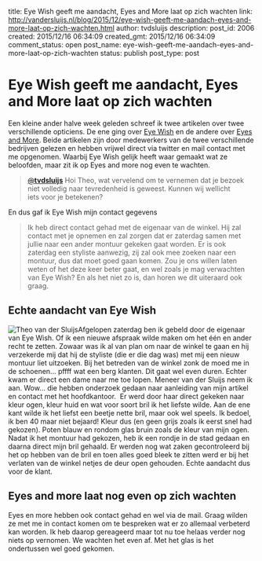 title: Eye Wish geeft me aandacht, Eyes and More laat op zich wachten
link: http://vandersluijs.nl/blog/2015/12/eye-wish-geeft-me-aandach-eyes-and-more-laat-op-zich-wachten.html
author: tvdsluijs
description: 
post_id: 2006
created: 2015/12/16 06:34:09
created_gmt: 2015/12/16 06:34:09
comment_status: open
post_name: eye-wish-geeft-me-aandach-eyes-and-more-laat-op-zich-wachten
status: publish
post_type: post

# Eye Wish geeft me aandacht, Eyes and More laat op zich wachten

Een kleine ander halve week geleden schreef ik twee artikelen over twee verschillende opticiens. De ene ging over [Eye Wish](/blog/2015/12/eye-wish-opticiens.html) en de andere over [Eyes and More](http://vandersluijs.nl/blog/2015/12/eyes-en-more-is-helemaal-niks.html). Beide artikelen zijn door medewerkers van de twee verschillende bedrijven gelezen en hebben vrijwel direct via twitter en mail contact met me opgenomen. Waarbij Eye Wish gelijk heeft waar gemaakt wat ze beloofden, maar zit ik op Eyes and more nog even te wachten.

> <s>[@</s>**tvdsluijs**](https://twitter.com/tvdsluijs) Hoi Theo, wat vervelend om te vernemen dat je bezoek niet volledig naar tevredenheid is geweest. Kunnen wij wellicht iets voor je betekenen?

En dus gaf ik Eye Wish mijn contact gegevens

> Ik heb direct contact gehad met de eigenaar van de winkel. Hij zal contact met je opnemen en zal zorgen dat er zaterdag samen met jullie naar een ander montuur gekeken gaat worden. Er is ook zaterdag een styliste aanwezig, zij zal ook mee zoeken naar een montuur, dus dat moet goed gaan komen. Zou je ons willen laten weten of het deze keer beter gaat, en wel zoals je mag verwachten van Eye Wish? En als het niet zo is, dan horen we dit uiteraard ook graag. 

## Echte aandacht van Eye Wish

![Theo van der Sluijs](/wp-content/uploads/2015/12/IMG_2203-300x300.jpg)Afgelopen zaterdag ben ik gebeld door de eigenaar van Eye Wish. Of ik een nieuwe afspraak wilde maken om het één en ander recht te zetten. Zowaar was ik al van plan om naar de winkel te gaan en hij verzekerde mij dat hij de styliste (die er die dag was) met mij een nieuw montuur liet uitzoeken. Bij het betreden van de winkel zonk de moed me in de schoenen... pffff wat een berg klanten. Dit gaat wel even duren. Echter kwam er direct een dame naar me toe lopen. Meneer van der Sluijs neem ik aan. Wow... die hebben onderzoek gedaan naar aanleiding van mijn artikel en contact met het hoofdkantoor.  Er werd door haar direct gekeken naar kleur ogen, kleur huid en wat voor soort bril ik het liefste wilde. Aan de ene kant wilde ik het liefst een beetje nette bril, maar ook wel speels. Ik bedoel, ik ben 40 maar niet bejaard! Kleur dus (en geen grijs zoals ik eerst snel had gekozen). Poten blauw en rondom glas bruin zoals de kleur van mijn ogen. Nadat ik het montuur had gekozen, heb ik een rondje in de stad gedaan en daarna direct mijn bril gehaald. Er werden nog wat zaken gecontroleerd bij het op hebben van de bril en toen alles goed bleek te zitten werd er bij het verlaten van de winkel netjes de deur open gehouden. Echte aandacht dus voor de klant. 

## Eyes and more laat nog even op zich wachten

Eyes en more hebben ook contact gehad en wel via de mail. Graag wilden ze met me in contact komen om te bespreken wat er zo allemaal verbeterd kan worden. Ik heb daarop gereageerd maar tot nu toe helaas verder nog niets op vernomen. We wachten het even af. Met het glas is het ondertussen wel goed gekomen.